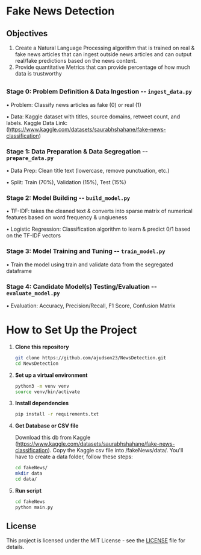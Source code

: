 # Fake News Detection

## Objectives
1. Create a Natural Language Processing algorithm that is trained on real & fake news articles that can ingest outside news articles and can output real/fake predictions based on the news content.
2. Provide quantitative Metrics that can provide percentage of how much data is trustworthy

## 
### Stage 0: Problem Definition & Data Ingestion -- `ingest_data.py`
• Problem: Classify news articles as fake (0) or real (1)

• Data: Kaggle dataset with titles, source domains, retweet count, and labels. 
Kaggle Data Link: (https://www.kaggle.com/datasets/saurabhshahane/fake-news-classification)
### Stage 1: Data Preparation & Data Segregation -- `prepare_data.py`
• Data Prep: Clean title text (lowercase, remove punctuation, etc.)

• Split: Train (70%), Validation (15%), Test (15%)
### Stage 2: Model Building -- `build_model.py`
• TF-IDF: takes the cleaned text & converts into sparse matrix of numerical features based on word frequency & unqiueness

• Logistic Regression: Classification algorithm to learn & predict 0/1 based on the TF-IDF vectors
### Stage 3: Model Training and Tuning -- `train_model.py`
• Train the model using train and validate data from the segregated dataframe
### Stage 4: Candidate Model(s) Testing/Evaluation -- `evaluate_model.py`
• Evaluation: Accuracy, Precision/Recall, F1 Score, Confusion Matrix

##

# How to Set Up the Project
1. **Clone this repository**
   ```bash
   git clone https://github.com/ajudson23/NewsDetection.git
   cd NewsDetection

2. **Set up a virtual environment**
   ```bash
   python3 -m venv venv
   source venv/bin/activate
3. **Install dependencies**
   ```bash
   pip install -r requirements.txt
4. **Get Database or CSV file**
   
   Download this db from Kaggle (https://www.kaggle.com/datasets/saurabhshahane/fake-news-classification). Copy the Kaggle csv file into /fakeNews/data/. You'll have to create a data folder, follow these steps:
   ```bash
   cd fakeNews/
   mkdir data
   cd data/
   
5. **Run script**
   ```bash
   cd fakeNews
   python main.py

## License
This project is licensed under the MIT License - see the [LICENSE](LICENSE) file for details.
